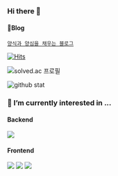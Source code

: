 ### Hi there 👋

#### 💬Blog
[`양식과 양심을 채우는 블로그` ](https://velog.io/@woohobi)

[![Hits](https://hits.seeyoufarm.com/api/count/incr/badge.svg?url=https%3A%2F%2Fgithub.com%2FWooWan)](https://hits.seeyoufarm.com) 
	
![solved.ac 프로필](http://mazassumnida.wtf/api/v2/generate_badge?boj=woohobi)


![github stat](https://github-readme-stats.vercel.app/api?username=WooWan&theme=tokyonight)


  ### 🌱 I’m currently interested in ...
  
  #### Backend
<img src="https://img.shields.io/badge/-spring-green"/>

 #### Frontend
 <img src="https://img.shields.io/badge/-react-skyblue"/>
 <img src="https://img.shields.io/badge/-typescript-blue"/>
 <img src="https://img.shields.io/badge/-recoil-green"/>
  

<!--
**WooWan/WooWan** is a ✨ _special_ ✨ repository because its `README.md` (this file) appears on your GitHub profile.

Here are some ideas to get you started:

- 🔭 I’m currently working on ...
- 🌱 I’m currently learning ...
- 👯 I’m looking to collaborate on ...
- 🤔 I’m looking for help with ...
- 💬 Ask me about ...
- 📫 How to reach me: ...
- 😄 Pronouns: ...
- ⚡ Fun fact: ...
-->
